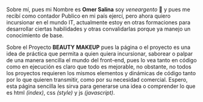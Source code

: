 Sobre mí, pues mi Nombre es **Omer Salina** soy *veneargento*  🤪 y pues me recibí como contador Publico en mi país ejercí, pero ahora quiero incursionar en el mundo IT, actualmente estoy en otras formaciones para desarrollar ciertas habilidades y otras convalidarlas porque ya manejo un conocimiento de base.

Sobre el Proyecto **BEAUTY** **MAKEUP** pues la página o el proyecto es una idea de práctica que permita a quien quiera incursionar, saborear o palpar de una manera sencilla el mundo del front-end, pues lo vea tanto en código como en ejecución es claro que todo es mejorable, no obstante, no todos los proyectos requieren los mismos elementos y dinámicas de código tanto por lo que quieren transmitir, como por su necesidad comercial. Espero, esta página sencilla les sirva para generarse una idea o comprender lo que es html *(index)*, css *(style)* y js *(javascript)*.